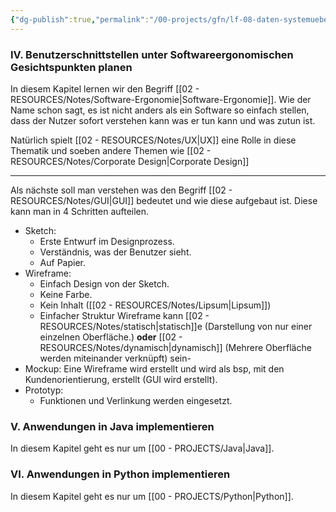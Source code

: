 ```yaml
---
{"dg-publish":true,"permalink":"/00-projects/gfn/lf-08-daten-systemuebergreifend-bereitstellen/","tags":["LF08","GFN","java"],"noteIcon":"","updated":"2024-06-24T14:46:58.499+02:00"}
---
```


### IV. Benutzerschnittstellen unter Softwareergonomischen Gesichtspunkten planen

In diesem Kapitel lernen wir den Begriff [[02 - RESOURCES/Notes/Software-Ergonomie\|Software-Ergonomie]]. Wie der Name schon sagt, es ist nicht anders als ein Software so einfach stellen, dass der Nutzer sofort verstehen kann was er tun kann und was zutun ist.

Natürlich spielt [[02 - RESOURCES/Notes/UX\|UX]] eine Rolle in diese Thematik und soeben andere Themen wie [[02 - RESOURCES/Notes/Corporate Design\|Corporate Design]]

___

Als nächste soll man verstehen was den Begriff [[02 - RESOURCES/Notes/GUI\|GUI]] bedeutet und wie diese aufgebaut ist. Diese kann man in 4 Schritten aufteilen.
- Sketch: 
	- Erste Entwurf im Designprozess.
	- Verständnis, was der Benutzer sieht.
	- Auf Papier.
- Wireframe: 
	- Einfach Design von der Sketch.
	- Keine Farbe.
	- Kein Inhalt ([[02 - RESOURCES/Notes/Lipsum\|Lipsum]])
	- Einfacher Struktur
	Wireframe kann [[02 - RESOURCES/Notes/statisch\|statisch]]e (Darstellung von nur einer einzelnen Oberfläche.) **oder** [[02 - RESOURCES/Notes/dynamisch\|dynamisch]] (Mehrere Oberfläche werden miteinander verknüpft) sein- 
- Mockup: Eine Wireframe wird erstellt und wird als bsp, mit den Kundenorientierung, erstellt (GUI wird erstellt).
- Prototyp: 
	-  Funktionen und Verlinkung werden eingesetzt.

### V. Anwendungen in Java implementieren
In diesem Kapitel geht es nur um [[00 - PROJECTS/Java\|Java]].


### VI. Anwendungen in Python implementieren
In diesem Kapitel geht es nur um [[00 - PROJECTS/Python\|Python]].